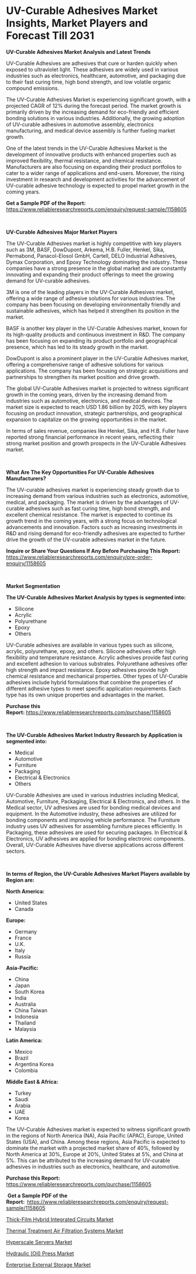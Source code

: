 <p><h1>UV-Curable Adhesives Market Insights, Market Players and Forecast Till 2031</h1></p><p><strong>UV-Curable Adhesives Market Analysis and Latest Trends</strong></p>
<p><p>UV-Curable Adhesives are adhesives that cure or harden quickly when exposed to ultraviolet light. These adhesives are widely used in various industries such as electronics, healthcare, automotive, and packaging due to their fast curing time, high bond strength, and low volatile organic compound emissions.</p><p>The UV-Curable Adhesives Market is experiencing significant growth, with a projected CAGR of 12% during the forecast period. The market growth is primarily driven by the increasing demand for eco-friendly and efficient bonding solutions in various industries. Additionally, the growing adoption of UV-curable adhesives in automotive assembly, electronics manufacturing, and medical device assembly is further fueling market growth.</p><p>One of the latest trends in the UV-Curable Adhesives Market is the development of innovative products with enhanced properties such as improved flexibility, thermal resistance, and chemical resistance. Manufacturers are also focusing on expanding their product portfolios to cater to a wider range of applications and end-users. Moreover, the rising investment in research and development activities for the advancement of UV-curable adhesive technology is expected to propel market growth in the coming years.</p></p>
<p><strong>Get a Sample PDF of the Report:&nbsp;</strong> <a href="https://www.reliableresearchreports.com/enquiry/request-sample/1158605">https://www.reliableresearchreports.com/enquiry/request-sample/1158605</a></p>
<p>&nbsp;</p>
<p><strong>UV-Curable Adhesives Major Market Players</strong></p>
<p><p>The UV-Curable Adhesives market is highly competitive with key players such as 3M, BASF, DowDupont, Arkema, H.B. Fuller, Henkel, Sika, Permabond, Panacol-Elosol GmbH, Cartell, DELO Industrial Adhesives, Dymax Corporation, and Epoxy Technology dominating the industry. These companies have a strong presence in the global market and are constantly innovating and expanding their product offerings to meet the growing demand for UV-curable adhesives.</p><p>3M is one of the leading players in the UV-Curable Adhesives market, offering a wide range of adhesive solutions for various industries. The company has been focusing on developing environmentally friendly and sustainable adhesives, which has helped it strengthen its position in the market.</p><p>BASF is another key player in the UV-Curable Adhesives market, known for its high-quality products and continuous investment in R&D. The company has been focusing on expanding its product portfolio and geographical presence, which has led to its steady growth in the market.</p><p>DowDupont is also a prominent player in the UV-Curable Adhesives market, offering a comprehensive range of adhesive solutions for various applications. The company has been focusing on strategic acquisitions and partnerships to strengthen its market position and drive growth.</p><p>The global UV-Curable Adhesives market is projected to witness significant growth in the coming years, driven by the increasing demand from industries such as automotive, electronics, and medical devices. The market size is expected to reach USD 1.86 billion by 2025, with key players focusing on product innovation, strategic partnerships, and geographical expansion to capitalize on the growing opportunities in the market.</p><p>In terms of sales revenue, companies like Henkel, Sika, and H.B. Fuller have reported strong financial performance in recent years, reflecting their strong market position and growth prospects in the UV-Curable Adhesives market.</p></p>
<p>&nbsp;</p>
<p><strong>What Are The Key Opportunities For UV-Curable Adhesives Manufacturers?</strong></p>
<p><p>The UV-curable adhesives market is experiencing steady growth due to increasing demand from various industries such as electronics, automotive, medical, and packaging. The market is driven by the advantages of UV-curable adhesives such as fast curing time, high bond strength, and excellent chemical resistance. The market is expected to continue its growth trend in the coming years, with a strong focus on technological advancements and innovation. Factors such as increasing investments in R&D and rising demand for eco-friendly adhesives are expected to further drive the growth of the UV-curable adhesives market in the future.</p></p>
<p><strong>Inquire or Share Your Questions If Any Before Purchasing This Report:</strong> <a href="https://www.reliableresearchreports.com/enquiry/pre-order-enquiry/1158605">https://www.reliableresearchreports.com/enquiry/pre-order-enquiry/1158605</a></p>
<p>&nbsp;</p>
<p><strong>Market Segmentation</strong></p>
<p><strong>The UV-Curable Adhesives Market Analysis by types is segmented into:</strong></p>
<p><ul><li>Silicone</li><li>Acrylic</li><li>Polyurethane</li><li>Epoxy</li><li>Others</li></ul></p>
<p><p>UV-Curable adhesives are available in various types such as silicone, acrylic, polyurethane, epoxy, and others. Silicone adhesives offer high flexibility and temperature resistance. Acrylic adhesives provide fast curing and excellent adhesion to various substrates. Polyurethane adhesives offer high strength and impact resistance. Epoxy adhesives provide high chemical resistance and mechanical properties. Other types of UV-Curable adhesives include hybrid formulations that combine the properties of different adhesive types to meet specific application requirements. Each type has its own unique properties and advantages in the market.</p></p>
<p><strong>Purchase this Report:&nbsp;</strong><a href="https://www.reliableresearchreports.com/purchase/1158605">https://www.reliableresearchreports.com/purchase/1158605</a></p>
<p>&nbsp;</p>
<p><strong>The UV-Curable Adhesives Market Industry Research by Application is segmented into:</strong></p>
<p><ul><li>Medical</li><li>Automotive</li><li>Furniture</li><li>Packaging</li><li>Electrical & Electronics</li><li>Others</li></ul></p>
<p><p>UV-Curable Adhesives are used in various industries including Medical, Automotive, Furniture, Packaging, Electrical & Electronics, and others. In the Medical sector, UV adhesives are used for bonding medical devices and equipment. In the Automotive industry, these adhesives are utilized for bonding components and improving vehicle performance. The Furniture industry uses UV adhesives for assembling furniture pieces efficiently. In Packaging, these adhesives are used for securing packages. In Electrical & Electronics, UV adhesives are applied for bonding electronic components. Overall, UV-Curable Adhesives have diverse applications across different sectors.</p></p>
<p>&nbsp;</p>
<p><strong>In terms of Region, the UV-Curable Adhesives Market Players available by Region are:</strong></p>
<p>
    <p> <strong> North America: </strong>
        <ul>
            <li>United States</li>
            <li>Canada</li>
        </ul>
        </p> 
    <p> <strong> Europe: </strong>
        <ul>
            <li>Germany</li>
            <li>France</li>
            <li>U.K.</li>
            <li>Italy</li>
            <li>Russia</li>
        </ul>
        </p> 
    <p> <strong> Asia-Pacific: </strong>
        <ul>
            <li>China</li>
            <li>Japan</li>
            <li>South Korea</li>
            <li>India</li>
            <li>Australia</li>
            <li>China Taiwan</li>
            <li>Indonesia</li>
            <li>Thailand</li>
            <li>Malaysia</li>
        </ul>
        </p> 
    <p> <strong> Latin America: </strong>
        <ul>
            <li>Mexico</li>
            <li>Brazil</li>
            <li>Argentina Korea</li>
            <li>Colombia</li>
        </ul>
        </p> 
    <p> <strong> Middle East & Africa: </strong>
        <ul>
            <li>Turkey</li>
            <li>Saudi</li>
            <li>Arabia</li>
            <li>UAE</li>
            <li>Korea</li>
        </ul>
    </p>
    </p>
<p><p>The UV-Curable Adhesives market is expected to witness significant growth in the regions of North America (NA), Asia Pacific (APAC), Europe, United States (USA), and China. Among these regions, Asia Pacific is expected to dominate the market with a projected market share of 40%, followed by North America at 30%, Europe at 20%, United States at 5%, and China at 5%. This can be attributed to the increasing demand for UV-curable adhesives in industries such as electronics, healthcare, and automotive.</p></p>
<p><strong>Purchase this Report: </strong><a href="https://www.reliableresearchreports.com/purchase/1158605">https://www.reliableresearchreports.com/purchase/1158605</a></p>
<p>&nbsp;<strong>Get a Sample PDF of the Report:&nbsp;&nbsp;</strong><a href="https://www.reliableresearchreports.com/enquiry/request-sample/1158605">https://www.reliableresearchreports.com/enquiry/request-sample/1158605</a></p>
<p><strong></strong></p>
<p><p><a href="https://github.com/ChiragRp1/Market-Research-Report-List-3/blob/main/thick-film-hybrid-integrated-circuits-market.md">Thick-Film Hybrid Integrated Circuits Market</a></p><p><a href="https://github.com/Hazelklievgspy6vdcsmu106w/Market-Research-Report-List-1/blob/main/thermal-treatment-air-filtration-systems-market.md">Thermal Treatment Air Filtration Systems Market</a></p><p><a href="https://issuu.com/reportprime-2/docs/hyperscale-servers-market-size-2030.pptx">Hyperscale Servers Market</a></p><p><a href="https://github.com/abdelrhmankishk22/Market-Research-Report-List-3/blob/main/hydraulic-oil-press-market.md">Hydraulic (Oil) Press Market</a></p><p><a href="https://issuu.com/reportprime-2/docs/enterprise-external-storage-market-size-2030.pptx">Enterprise External Storage Market</a></p></p>